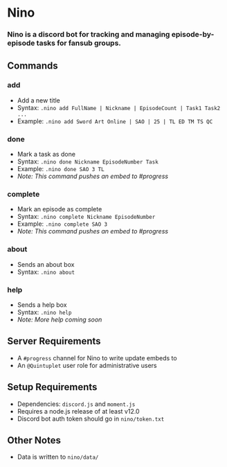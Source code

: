 # Nino

### Nino is a discord bot for tracking and managing episode-by-episode tasks for fansub groups.

## Commands
### add
 - Add a new title
 - Syntax: `.nino add FullName | Nickname | EpisodeCount | Task1 Task2 ...`
 - Example: `.nino add Sword Art Online | SAO | 25 | TL ED TM TS QC`

### done
 - Mark a task as done
 - Syntax: `.nino done Nickname EpisodeNumber Task`
 - Example: `.nino done SAO 3 TL`
 - _Note: This command pushes an embed to #progress_

### complete
 - Mark an episode as complete
 - Syntax: `.nino complete Nickname EpisodeNumber`
 - Example: `.nino complete SAO 3`
 - _Note: This command pushes an embed to #progress_

### about
 - Sends an about box
 - Syntax: `.nino about`

### help
 - Sends a help box
 - Syntax: `.nino help`
 - _Note: More help coming soon_

## Server Requirements
 - A `#progress` channel for Nino to write update embeds to
 - An `@Quintuplet` user role for administrative users

## Setup Requirements
 - Dependencies: `discord.js` and `moment.js`
 - Requires a node.js release of at least v12.0
 - Discord bot auth token should go in `nino/token.txt`

## Other Notes
 - Data is written to `nino/data/`
